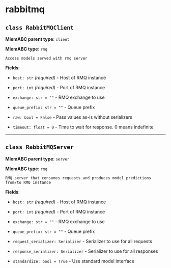 # rabbitmq

## `class RabbitMQClient`

**MlemABC parent type**: `client`

**MlemABC type**: `rmq`

    Access models served with rmq server

**Fields**:

- `host: str` _(required)_ - Host of RMQ instance

- `port: int` _(required)_ - Port of RMQ instance

- `exchange: str = ""` - RMQ exchange to use

- `queue_prefix: str = ""` - Queue prefix

- `raw: bool = False` - Pass values as-is without serializers

- `timeout: float = 0` - Time to wait for response. 0 means indefinite

---

## `class RabbitMQServer`

**MlemABC parent type**: `server`

**MlemABC type**: `rmq`

    RMQ server that consumes requests and produces model predictions
    from/to RMQ instance

**Fields**:

- `host: str` _(required)_ - Host of RMQ instance

- `port: int` _(required)_ - Port of RMQ instance

- `exchange: str = ""` - RMQ exchange to use

- `queue_prefix: str = ""` - Queue prefix

- `request_serializer: Serializer` - Serializer to use for all requests

- `response_serializer: Serializer` - Serializer to use for all responses

- `standardize: bool = True` - Use standard model interface
